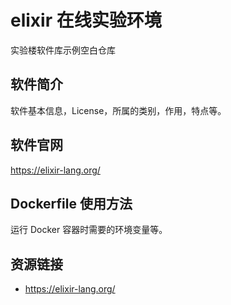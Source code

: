 # elixir 在线实验环境

实验楼软件库示例空白仓库

## 软件简介

软件基本信息，License，所属的类别，作用，特点等。

## 软件官网

https://elixir-lang.org/

## Dockerfile 使用方法

运行 Docker 容器时需要的环境变量等。

## 资源链接

- https://elixir-lang.org/
